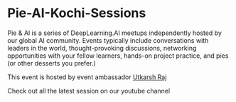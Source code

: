 # Pie-AI-Kochi-Sessions


Pie & AI is a series of DeepLearning.AI meetups independently hosted by our global AI community. 
Events typically include conversations with leaders in the world, thought-provoking discussions, networking opportunities with your fellow learners, 
hands-on project practice, and pies (or other desserts you prefer.)

This event is hosted by event ambassador [Utkarsh Raj](https://voldemortuk.github.io)

Check out all the latest session on our youtube channel
